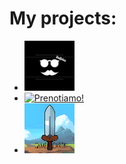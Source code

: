 # My projects:
- [<img src="https://github.com/MassimilianoBattelli/DadJokes/blob/main/app/src/main/res/app-icon.png" alt="DadJokes" width="80" height="80">](https://github.com/MassimilianoBattelli/DadJokes) 
- [<img src="https://github.com/gerardocipriano/prenotiamo/blob/main/src/public/img/logo.png" alt="Prenotiamo!" width="80" height="80">](https://github.com/gerardocipriano/prenotiamo) 
- [<img src="https://github.com/gerardocipriano/pss22-Game-of-Cards/blob/main/src/main/resources/images/logo1.jpg" alt="Game Of Cards" width="80" height="80">](https://github.com/gerardocipriano/pss22-Game-of-Cards)
